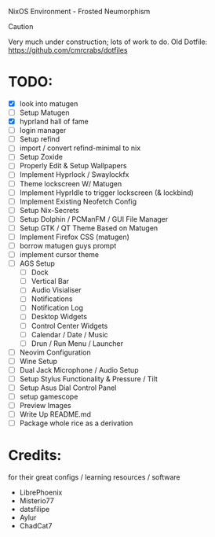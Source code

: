 NixOS Environment - Frosted Neumorphism

> [!Caution]
>
> Very much under construction; lots of work to do.
> Old Dotfile: https://github.com/cmrcrabs/dotfiles


# TODO: 

- [X] look into matugen
- [ ] Setup Matugen
- [X] hyprland hall of fame
- [ ] login manager
- [ ] Setup refind 
- [ ] import / convert refind-minimal to nix
- [ ] Setup Zoxide
- [ ] Properly Edit & Setup Wallpapers
- [ ] Implement Hyprlock / Swaylockfx
- [ ] Theme lockscreen W/ Matugen
- [ ] Implement HyprIdle to trigger lockscreen (& lockbind)
- [ ] Implement Existing Neofetch Config
- [ ] Setup Nix-Secrets
- [ ] Setup Dolphin / PCManFM / GUI File Manager
- [ ] Setup GTK / QT Theme Based on Matugen
- [ ] Implement Firefox CSS (matugen)
- [ ] borrow matugen guys prompt
- [ ] implement cursor theme
- [ ] AGS Setup
    - [ ] Dock
    - [ ] Vertical Bar
    - [ ] Audio Visialiser
    - [ ] Notifications
    - [ ] Notification Log
    - [ ] Desktop Widgets
    - [ ] Control Center Widgets
    - [ ] Calendar / Date / Music
    - [ ] Drun / Run Menu / Launcher
- [ ] Neovim Configuration
- [ ] Wine Setup
- [ ] Dual Jack Microphone / Audio Setup
- [ ] Setup Stylus Functionality & Pressure / Tilt
- [ ] Setup Asus Dial Control Panel 
- [ ] setup gamescope
- [ ] Preview Images
- [ ] Write Up README.md
- [ ] Package whole rice as a derivation

# Credits:
for their great configs / learning resources / software


- LibrePhoenix
- Misterio77
- datsfilipe
- Aylur
- ChadCat7
